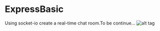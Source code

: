 # ExpressBasic
Using socket-io create a real-time chat room.To be continue...
![alt tag](https://github.com/loliiiiipop/ExpressBasic/blob/master/public/images/misc/socket.io.png)
